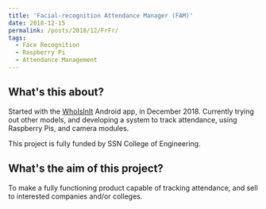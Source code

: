 ```yaml
---
title: 'Facial-recognition Attendance Manager (FAM)'
date: 2018-12-15
permalink: /posts/2018/12/FrFr/
tags:
  - Face Recognition
  - Raspberry Pi
  - Attendance Management
---
```


What's this about?
------
Started with the [WhoIsInIt](https://github.com/srinathvrao/WhoIsInIt) Android app, in December 2018. 
Currently trying out other models, and developing a system to track attendance, using Raspberry Pis, and camera modules.

This project is fully funded by SSN College of Engineering.

What's the aim of this project?
------
To make a fully functioning product capable of tracking attendance, and sell to interested companies and/or colleges.
